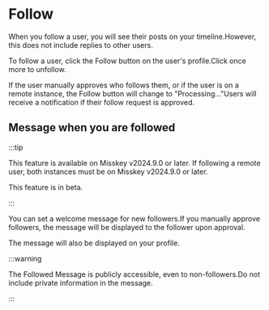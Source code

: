 # Follow

When you follow a user, you will see their posts on your timeline.However, this does not include replies to other users.

To follow a user, click the Follow button on the user's profile.Click once more to unfollow.

If the user manually approves who follows them, or if the user is on a remote instance, the Follow button will change to "Processing..."Users will receive a notification if their follow request is approved.

## Message when you are followed

:::tip

This feature is available on Misskey v2024.9.0 or later. If following a remote user, both instances must be on Misskey v2024.9.0 or later.

This feature is in beta.

:::

You can set a welcome message for new followers.If you manually approve followers, the message will be displayed to the follower upon approval.

The message will also be displayed on your profile.

:::warning

The Followed Message is publicly accessible, even to non-followers.Do not include private information in the message.

:::
